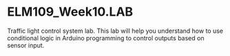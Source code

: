 # ELM109_Week10.LAB
 Traffic light control system lab. This lab will help you understand how to use conditional logic in Arduino programming to control outputs based on sensor input.
